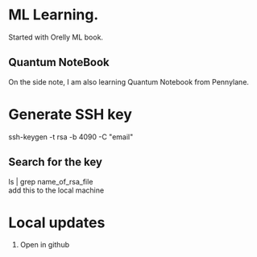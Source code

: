 # ML Learning.

Started with Orelly ML book.
## Quantum NoteBook

On the side note, I am also learning Quantum Notebook from Pennylane.

# Generate SSH key

ssh-keygen -t rsa -b 4090 -C "email"
## Search for the key
ls | grep name_of_rsa_file \
add this to the local machine

# Local updates
1. Open in github